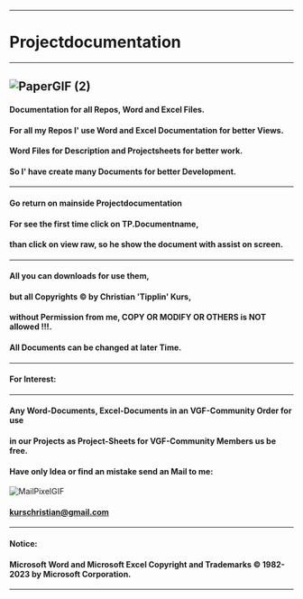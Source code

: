 ----
# Projectdocumentation
----
![PaperGIF (2)](https://user-images.githubusercontent.com/40143278/219647047-5af0e1f5-8470-4d60-9af9-0c98d143f2bc.gif)
----
#### Documentation for all Repos, Word and Excel Files.
#### For all my Repos I' use Word and Excel Documentation for better Views.
#### Word Files for Description and Projectsheets for better work.
#### So I' have create many Documents for better Development.
----
#### Go return on mainside Projectdocumentation
#### For see the first time click on TP.Documentname,
#### than click on view raw, so he show the document with assist on screen.
----
#### All you can downloads for use them,
#### but all Copyrights © by Christian 'Tipplin' Kurs,
#### without Permission from me, COPY OR MODIFY OR OTHERS is NOT allowed !!!.
#### All Documents can be changed at later Time.
----
#### For Interest:
----
#### Any Word-Documents, Excel-Documents in an VGF-Community Order for use
#### in our Projects as Project-Sheets for VGF-Community Members us be free.
#### Have only Idea or find an mistake send an Mail to me:
![MailPixelGIF](https://user-images.githubusercontent.com/40143278/220922489-95805a01-03ac-4964-8f16-b4c06c13bfaf.gif)
#### kurschristian@gmail.com
----
#### Notice:
#### Microsoft Word and Microsoft Excel Copyright and Trademarks © 1982-2023 by Microsoft Corporation.
----
